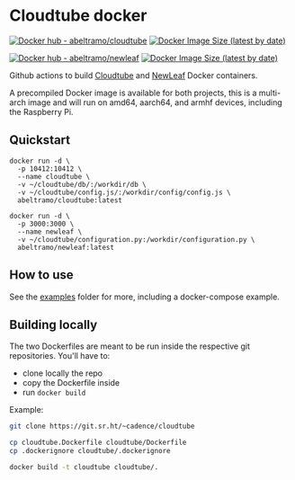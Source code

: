 # Cloudtube docker
[![Docker hub - abeltramo/cloudtube](https://img.shields.io/badge/docker-abeltramo%2Fcloudtube-success)](https://hub.docker.com/repository/docker/abeltramo/cloudtube) [![Docker Image Size (latest by date)](https://img.shields.io/docker/image-size/abeltramo/cloudtube)](https://hub.docker.com/repository/docker/abeltramo/cloudtube/tags?page=1&ordering=last_updated)

[![Docker hub - abeltramo/newleaf](https://img.shields.io/badge/docker-abeltramo%2Fnewleaft-success)](https://hub.docker.com/repository/docker/abeltramo/newleaf) [![Docker Image Size (latest by date)](https://img.shields.io/docker/image-size/abeltramo/newleaf)](https://hub.docker.com/repository/docker/abeltramo/newleaf/tags?page=1&ordering=last_updated)

Github actions to build [Cloudtube](https://git.sr.ht/~cadence/cloudtube) and [NewLeaf](https://git.sr.ht/~cadence/NewLeaf) Docker containers.

A precompiled Docker image is available for both projects, this is a multi-arch image and will run on amd64, aarch64, and armhf devices, including the Raspberry Pi.

## Quickstart

```
docker run -d \
  -p 10412:10412 \
  --name cloudtube \
  -v ~/cloudtube/db/:/workdir/db \
  -v ~/cloudtube/config.js/:/workdir/config/config.js \
  abeltramo/cloudtube:latest
```

```
docker run -d \
  -p 3000:3000 \
  --name newleaf \
  -v ~/cloudtube/configuration.py:/workdir/configuration.py \
  abeltramo/newleaf:latest
```

## How to use

See the [examples](examples) folder for more, including a docker-compose example.

## Building locally

The two Dockerfiles are meant to be run inside the respective git repositories. You'll have to:
 - clone locally the repo
 - copy the Dockerfile inside
 - run `docker build`

Example:

```bash 
git clone https://git.sr.ht/~cadence/cloudtube

cp cloudtube.Dockerfile cloudtube/Dockerfile
cp .dockerignore cloudtube/.dockerignore

docker build -t cloudtube cloudtube/.
```

